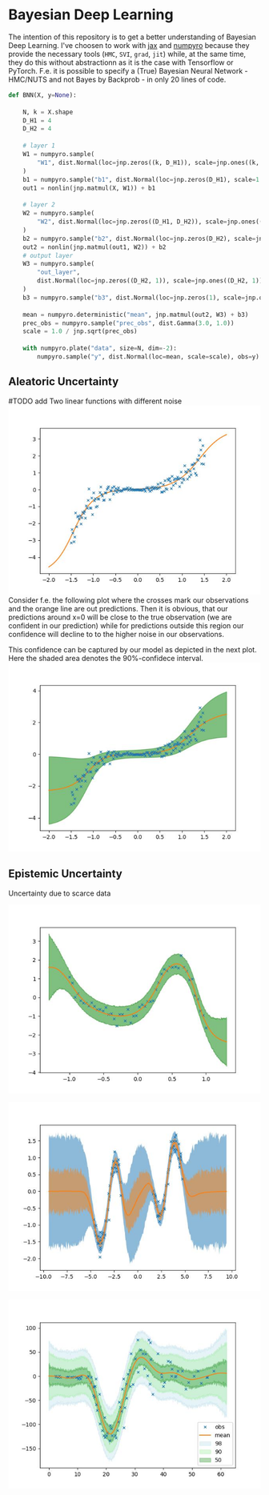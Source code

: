 # Bayesian Deep Learning
The intention of this repository is to get a better understanding of Bayesian Deep Learning.
I've choosen to work with [jax](https://github.com/google/jax) and [numpyro](https://github.com/pyro-ppl/numpyro) because they provide the necessary tools (`HMC`, `SVI`, `grad`, `jit`) while, at the same time, they do this without abstractionn as it is the case with Tensorflow or PyTorch. F.e. it is possible to specify a (True) Bayesian Neural Network - HMC/NUTS and not Bayes by Backprob - in only 20 lines of code.

```python
def BNN(X, y=None):

    N, k = X.shape
    D_H1 = 4
    D_H2 = 4

    # layer 1
    W1 = numpyro.sample(
        "W1", dist.Normal(loc=jnp.zeros((k, D_H1)), scale=jnp.ones((k, D_H1)))
    )
    b1 = numpyro.sample("b1", dist.Normal(loc=jnp.zeros(D_H1), scale=1.0))
    out1 = nonlin(jnp.matmul(X, W1)) + b1

    # layer 2
    W2 = numpyro.sample(
        "W2", dist.Normal(loc=jnp.zeros((D_H1, D_H2)), scale=jnp.ones((D_H1, D_H2)))
    )
    b2 = numpyro.sample("b2", dist.Normal(loc=jnp.zeros(D_H2), scale=jnp.ones(D_H2)))
    out2 = nonlin(jnp.matmul(out1, W2)) + b2
    # output layer
    W3 = numpyro.sample(
        "out_layer",
        dist.Normal(loc=jnp.zeros((D_H2, 1)), scale=jnp.ones((D_H2, 1))),
    )
    b3 = numpyro.sample("b3", dist.Normal(loc=jnp.zeros(1), scale=jnp.ones(1)))

    mean = numpyro.deterministic("mean", jnp.matmul(out2, W3) + b3)
    prec_obs = numpyro.sample("prec_obs", dist.Gamma(3.0, 1.0))
    scale = 1.0 / jnp.sqrt(prec_obs)

    with numpyro.plate("data", size=N, dim=-2):
        numpyro.sample("y", dist.Normal(loc=mean, scale=scale), obs=y)

```

## Aleatoric Uncertainty
#TODO add Two linear functions with different noise
![Bayesian Neural Net](./plots/MLP1_2021_12_19_10_41.jpg)
Consider f.e. the following plot where the crosses mark our observations and the orange line are out predictions.
Then it is obvious, that our predictions around x=0 will be close to the true observation (we are confident in our prediction) while for predictions outside this region our confidence will decline to to the higher noise in our observations.

This confidence can be captured by our model as depicted in the next plot. Here the shaded area denotes the 90%-confidece interval.
![Bayesian Neural Net](./plots/MLP3_2021_12_19_10_41.jpg)
## Epistemic Uncertainty
Uncertainty due to scarce data

![Bayesian Neural Net](./plots/BayesianDNN_2021_12_16_16_55.jpg)

![Gaussian Process](./plots/GaussianProcess_2021_12_15_11_18.jpg)

![Gaussian Process](./plots/GaussianProcess_2021_12_15_11_49.jpg)
